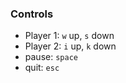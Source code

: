 ### Controls

- Player 1: `w` up, `s` down
- Player 2: `i` up, `k` down
- pause: `space`
- quit: `esc`
